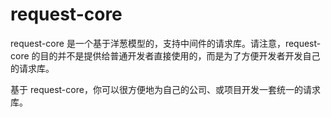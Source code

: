 # request-core

request-core 是一个基于洋葱模型的，支持中间件的请求库。请注意，request-core 的目的并不是提供给普通开发者直接使用的，而是为了方便开发者开发自己的请求库。

基于 request-core，你可以很方便地为自己的公司、或项目开发一套统一的请求库。